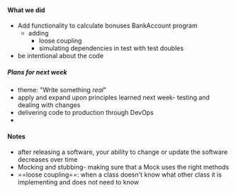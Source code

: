 #### What we did
- Add functionality to calculate bonuses BankAccount program 
	- adding
		- loose coupling
		- simulating dependencies in test with test doubles
- be intentional about the code
##### Plans for next week
- theme: "Write something *real*"
- apply and expand upon principles learned next week- testing and dealing with changes
- delivering code to production through DevOps
- 
#### Notes
- after releasing a software, your ability to change or update the software decreases over time
- Mocking and stubbing- making sure that a Mock uses the right methods
- ==loose coupling==: when a class doesn't know what other class it is implementing and does not need to know